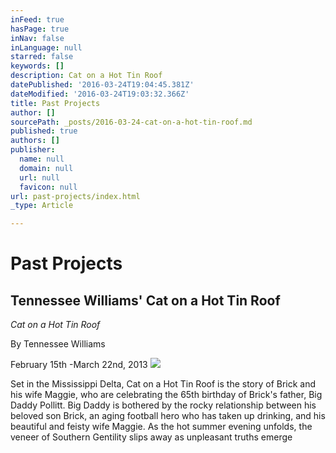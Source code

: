 ```yaml
---
inFeed: true
hasPage: true
inNav: false
inLanguage: null
starred: false
keywords: []
description: Cat on a Hot Tin Roof
datePublished: '2016-03-24T19:04:45.381Z'
dateModified: '2016-03-24T19:03:32.366Z'
title: Past Projects
author: []
sourcePath: _posts/2016-03-24-cat-on-a-hot-tin-roof.md
published: true
authors: []
publisher:
  name: null
  domain: null
  url: null
  favicon: null
url: past-projects/index.html
_type: Article

---
```

# Past Projects

## Tennessee Williams' Cat on a Hot Tin Roof

_Cat on a Hot Tin Roof_

By Tennessee Williams

February 15th -March 22nd, 2013
![](https://the-grid-user-content.s3-us-west-2.amazonaws.com/9365c098-bea6-4760-937d-ccef117eb843.jpg)

Set in the Mississippi Delta, Cat on a Hot Tin Roof is the story of Brick and his wife Maggie, who are celebrating the 65th birthday of Brick's father, Big Daddy Pollitt. Big Daddy is bothered by the rocky relationship between his beloved son Brick, an aging football hero who has taken up drinking, and his beautiful and feisty wife Maggie. As the hot summer evening unfolds, the veneer of Southern Gentility slips away as unpleasant truths emerge